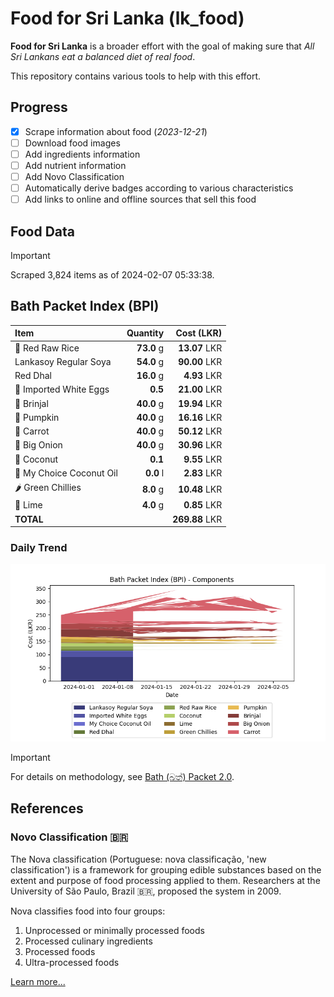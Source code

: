 # Food for Sri Lanka (lk_food)

**Food for Sri Lanka** is a broader effort with the goal of making sure that *All Sri Lankans eat a balanced diet of real food*.

This repository contains various tools to help with this effort.

## Progress

* [X] Scrape information about food (*2023-12-21*)
* [ ] Download food images
* [ ] Add ingredients information
* [ ] Add nutrient information
* [ ] Add Novo Classification
* [ ] Automatically derive badges according to various characteristics
* [ ] Add links to online and offline sources that sell this food

## Food Data

> [!IMPORTANT]
> Scraped 3,824 items as of 2024-02-07 05:33:38.

## Bath Packet Index (BPI)

Item | Quantity | Cost (LKR)
:--- | ---: | ---:
🍚 Red Raw Rice | **73.0** g | **13.07** LKR
Lankasoy Regular Soya | **54.0** g | **90.00** LKR
Red Dhal | **16.0** g | **4.93** LKR
🥚 Imported White Eggs | **0.5**  | **21.00** LKR
🍆 Brinjal | **40.0** g | **19.94** LKR
🎃 Pumpkin | **40.0** g | **16.16** LKR
🥕 Carrot | **40.0** g | **50.12** LKR
🧅 Big Onion | **40.0** g | **30.96** LKR
🥥 Coconut | **0.1**  | **9.55** LKR
🥥 My Choice Coconut Oil | **0.0** l | **2.83** LKR
🌶️ Green Chillies | **8.0** g | **10.48** LKR
🍋 Lime | **4.0** g | **0.85** LKR
**TOTAL** |   | **269.88** LKR

### Daily Trend

![BPI](images/bpi.png)

> [!IMPORTANT]
> For details on methodology, see [Bath (බත්) Packet 2.0](https://medium.com/on-economics/bath-%E0%B6%B6%E0%B6%AD%E0%B7%8A-packet-2-0-f3e999c54bf5).

## References

### Novo Classification 🇧🇷

The Nova classification (Portuguese: nova classificação, 'new classification') is a framework for grouping edible substances based on the extent and purpose of food processing applied to them. Researchers at the University of São Paulo, Brazil 🇧🇷, proposed the system in 2009.

Nova classifies food into four groups:

1. Unprocessed or minimally processed foods
2. Processed culinary ingredients
3. Processed foods
4. Ultra-processed foods

[Learn more...](https://en.wikipedia.org/wiki/Nova_classification)
